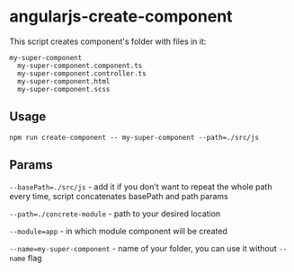 # angularjs-create-component

This script creates component's folder with files in it:

```
my-super-component
  my-super-component.component.ts
  my-super-component.controller.ts
  my-super-component.html
  my-super-component.scss
```

## Usage

`npm run create-component -- my-super-component --path=./src/js`

## Params

`--basePath=./src/js` - add it if you don't want to repeat the whole path every time, script concatenates basePath and path params

`--path=./concrete-module` - path to your desired location

`--module=app` - in which module component will be created

`--name=my-super-component` - name of your folder, you can use it without `--name` flag
